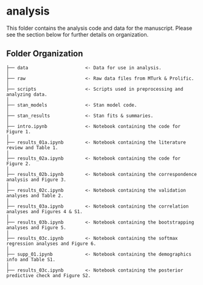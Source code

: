 # analysis

This folder contains the analysis code and data for the manuscript. Please see the section below for further details on organization.

## Folder Organization

    ├── data                     <- Data for use in analysis.
    │   
    ├── raw                      <- Raw data files from MTurk & Prolific.
    │   
    ├── scripts                  <- Scripts used in preprocessing and analyzing data.
    │   
    ├── stan_models              <- Stan model code.
    │   
    ├── stan_results             <- Stan fits & summaries.
    │   
    ├── intro.ipynb              <- Notebook containing the code for Figure 1.
    │   
    ├── results_01a.ipynb        <- Notebook containing the literature review and Table 1.
    │   
    ├── results_02a.ipynb        <- Notebook containing the code for Figure 2.
    │   
    ├── results_02b.ipynb        <- Notebook containing the correspondence analysis and Figure 3.
    │   
    ├── results_02c.ipynb        <- Notebook containing the validation analyses and Table 2.
    │   
    ├── results_03a.ipynb        <- Notebook containing the correlation analyses and Figures 4 & S1.
    │   
    ├── results_03b.ipynb        <- Notebook containing the bootstrapping analyses and Figure 5.
    │   
    ├── results_03c.ipynb        <- Notebook containing the softmax regression analyses and Figure 6.
    │   
    ├── supp_01.ipynb            <- Notebook containing the demographics info and Table S1.
    │   
    ├── results_03c.ipynb        <- Notebook containing the posterior predictive check and Figure S2.